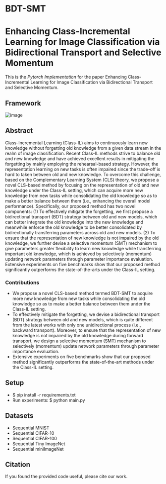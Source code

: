 # BDT-SMT

# Enhancing Class-Incremental Learning for Image Classification via Bidirectional Transport and Selective Momentum
This is the *Pytorch Implementation* for the paper Enhancing Class-Incremental Learning for Image Classification via Bidirectional Transport and Selective Momentum.

## Framework
![image]([https://github.com/S2VTouser/Rememory-based-SimSiam/files/13692458/frame.pdf](https://github.com/S2VTouser/Rememory-based-SimSiam/blob/main/img/frame.pdf))

## Abstract
Class-Incremental Learning (Class-IL) aims to continuously learn new knowledge without forgetting old knowledge from a given data stream in the realm of image classification. Recent Class-IL methods strive to balance old and new knowledge and have achieved excellent results in mitigating the forgetting by mainly employing the rehearsal-based strategy. However, the representation learning on new tasks is often impaired since the trade-off is hard to taken between old and new knowledge. To overcome this challenge, based on the Complementary Learning System (CLS) theory, we propose a novel CLS-based method by focusing on the representation of old and new knowledge under the Class-IL setting, which can acquire more new knowledge from new tasks while consolidating the old knowledge so as to make a better balance between them (i.e., enhancing the overall model performance). Specifically, our proposed method has two novel components: (1) To effectively mitigate the forgetting, we first propose a bidirectional transport (BDT) strategy between old and new models, which can better integrate the old knowledge into the new knowledge and meanwhile enforce the old knowledge to be better consolidated by bidirectionally transferring parameters across old and new models. (2) To ensure that the representation of new knowledge is not impaired by the old knowledge, we further devise a selective momentum (SMT) mechanism to give parameters greater flexibility to learn new knowledge while transferring important old knowledge, which is achieved by selectively (momentum) updating network parameters through parameter importance evaluation. Extensive experiments on five benchmarks show that our proposed method significantly outperforms the state-of-the-arts under the Class-IL setting.

### Contributions
* We propose a novel CLS-based method termed BDT-SMT to acquire more new knowledge from new tasks while consolidating the old knowledge so as to make a better balance between them under the Class-IL setting.
* To effectively mitigate the forgetting, we devise a bidirectional transport (BDT) strategy between old and new models, which is quite different from the latest works with only one unidirectional process (i.e., backward transport). Moreover, to ensure that the representation of new knowledge is not impaired by the old knowledge during forward transport, we design a selective momentum (SMT) mechanism to selectively (momentum) update network parameters through parameter importance evaluation.
* Extensive experiments on five benchmarks show that our proposed method significantly outperforms the state-of-the-art methods under the Class-IL setting.  

## Setup
* $ pip install -r requirements.txt
* Run experiments: $ python main.py

## Datasets
* Sequential MNIST 
* Sequential CIFAR-10 
* Sequential CIFAR-100 
* Sequential Tiny ImageNet
* Sequential miniImageNet

## Citation
If you found the provided code useful, please cite our work.

